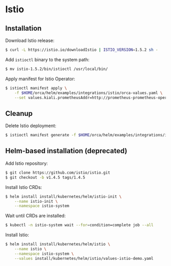 # Istio

## Installation

Download Istio release:

```bash
$ curl -L https://istio.io/downloadIstio | ISTIO_VERSION=1.5.2 sh -
```

Add `istioctl` binary to the system path:

```bash
$ mv istio-1.5.2/bin/istioctl /usr/local/bin/
```

Apply manifest for Istio Operator:

```bash
$ istioctl manifest apply \
    -f $HOME/orca/helm/examples/integrations/istio/orca-values.yaml \
    --set values.kiali.prometheusAddr=http://prometheus-prometheus-oper-prometheus.monitoring:9090
```

## Cleanup

Delete Istio deployment:

```bash
$ istioctl manifest generate -f $HOME/orca/helm/examples/integrations/istio/orca-values.yaml | kubectl delete -f -
```

## Helm-based installation (deprecated)

Add Istio repository:

```bash
$ git clone https://github.com/istio/istio.git
$ git checkout -b v1.4.5 tags/1.4.5
```

Install Istio CRDs:

```bash
$ helm install install/kubernetes/helm/istio-init \
    --name istio-init \
    --namespace istio-system
```

Wait until CRDs are installed:

```bash
$ kubectl -n istio-system wait --for=condition=complete job --all
```

Install Istio:

```bash
$ helm install install/kubernetes/helm/istio \
    --name istio \
    --namespace istio-system \
    --values install/kubernetes/helm/istio/values-istio-demo.yaml
```
